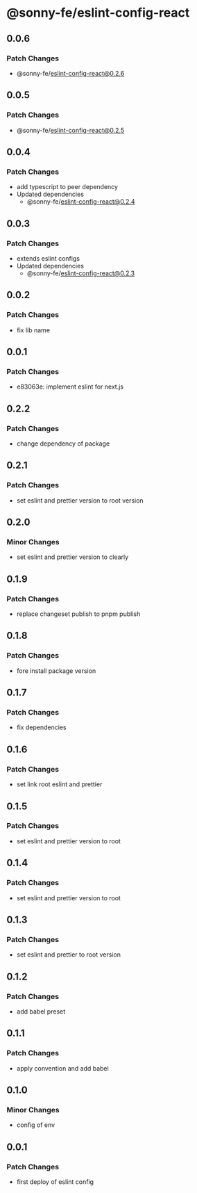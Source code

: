 # @sonny-fe/eslint-config-react

## 0.0.6

### Patch Changes

- @sonny-fe/eslint-config-react@0.2.6

## 0.0.5

### Patch Changes

- @sonny-fe/eslint-config-react@0.2.5

## 0.0.4

### Patch Changes

- add typescript to peer dependency
- Updated dependencies
  - @sonny-fe/eslint-config-react@0.2.4

## 0.0.3

### Patch Changes

- extends eslint configs
- Updated dependencies
  - @sonny-fe/eslint-config-react@0.2.3

## 0.0.2

### Patch Changes

- fix lib name

## 0.0.1

### Patch Changes

- e83063e: implement eslint for next.js

## 0.2.2

### Patch Changes

- change dependency of package

## 0.2.1

### Patch Changes

- set eslint and prettier version to root version

## 0.2.0

### Minor Changes

- set eslint and prettier version to clearly

## 0.1.9

### Patch Changes

- replace changeset publish to pnpm publish

## 0.1.8

### Patch Changes

- fore install package version

## 0.1.7

### Patch Changes

- fix dependencies

## 0.1.6

### Patch Changes

- set link root eslint and prettier

## 0.1.5

### Patch Changes

- set eslint and prettier version to root

## 0.1.4

### Patch Changes

- set eslint and prettier version to root

## 0.1.3

### Patch Changes

- set eslint and prettier to root version

## 0.1.2

### Patch Changes

- add babel preset

## 0.1.1

### Patch Changes

- apply convention and add babel

## 0.1.0

### Minor Changes

- config of env

## 0.0.1

### Patch Changes

- first deploy of eslint config
